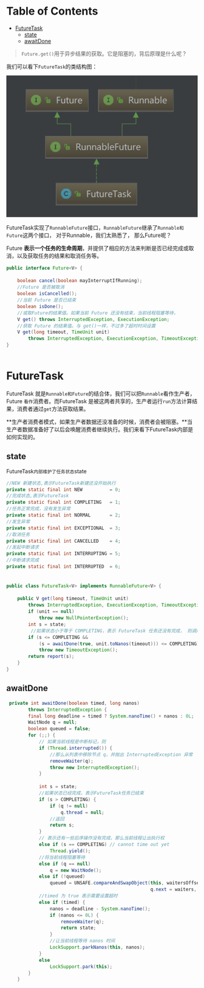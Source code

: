 # Table of Contents

* [FutureTask](#futuretask)
  * [state](#state)
  * [awaitDone](#awaitdone)






>  `Future.get()`用于异步结果的获取。它是阻塞的，背后原理是什么呢？

我们可以看下`FutureTask`的类结构图：

![image-20220422104119763](.images/image-20220422104119763.png)



FutureTask实现了`RunnableFuture`接口，`RunnableFuture`继承了`Runnable和Future`这两个接口， 对于Runnable，我们太熟悉了， 那么Future呢？

Future **表示一个任务的生命周期**，并提供了相应的方法来判断是否已经完成或取消，以及获取任务的结果和取消任务等。

```java
public interface Future<V> {

    boolean cancel(boolean mayInterruptIfRunning);
    //Future 是否被取消
    boolean isCancelled();
    //当前 Future 是否已结束
    boolean isDone();
    //或取Future的结果值。如果当前 Future 还没有结束，当前线程阻塞等待，
    V get() throws InterruptedException, ExecutionException;
    //获取 Future 的结果值。与 get()一样，不过多了超时时间设置
    V get(long timeout, TimeUnit unit)
        throws InterruptedException, ExecutionException, TimeoutException;
}



```



# FutureTask 

FutureTask 就是`Runnable和Future`的结合体，我们可以把`Runnable`看作生产者， Future `看作`消费者。而FutureTask 是被这两者共享的，生产者运行`run`方法计算结果，消费者通过`get`方法获取结果。

**生产者消费者模式，如果生产者数据还没准备的时候，消费者会被阻塞。**当生产者数据准备好了以后会唤醒消费者继续执行。我们来看下FutureTask内部是如何实现的。



## state 

FutureTask`内部维护了任务状态`state

```java
//NEW 新建状态,表示FutureTask新建还没开始执行
private static final int NEW          = 0;
//完成状态,表示FutureTask
private static final int COMPLETING   = 1;
//任务正常完成，没有发生异常
private static final int NORMAL       = 2;
//发生异常
private static final int EXCEPTIONAL  = 3;
//取消任务
private static final int CANCELLED    = 4;
//发起中断请求
private static final int INTERRUPTING = 5;
//中断请求完成
private static final int INTERRUPTED  = 6;


public class FutureTask<V> implements RunnableFuture<V> {

    public V get(long timeout, TimeUnit unit)
        throws InterruptedException, ExecutionException, TimeoutException {
        if (unit == null)
            throw new NullPointerException();
        int s = state;
         //如果状态小于等于 COMPLETING，表示 FutureTask 任务还没有完成， 则调用awaitDone让当前线程等待。
        if (s <= COMPLETING &&
            (s = awaitDone(true, unit.toNanos(timeout))) <= COMPLETING)
            throw new TimeoutException();
        return report(s);
	}	
}
```

## awaitDone

```java
 private int awaitDone(boolean timed, long nanos)
        throws InterruptedException {
        final long deadline = timed ? System.nanoTime() + nanos : 0L;
        WaitNode q = null;
        boolean queued = false;
        for (;;) {
            // 如果当前线程是中断标记，则  
            if (Thread.interrupted()) {
                //那么从列表中移除节点 q，并抛出 InterruptedException 异常
                removeWaiter(q);
                throw new InterruptedException();
            }

            int s = state;
            //如果状态已经完成，表示FutureTask任务已结束
            if (s > COMPLETING) {
                if (q != null)
                    q.thread = null;
                //返回
                return s;
            }
            // 表示还有一些后序操作没有完成，那么当前线程让出执行权
            else if (s == COMPLETING) // cannot time out yet
                Thread.yield();
            //将当前线程阻塞等待
            else if (q == null)
                q = new WaitNode();
            else if (!queued)
                queued = UNSAFE.compareAndSwapObject(this, waitersOffset,
                                                     q.next = waiters, q);
            //timed 为 true 表示需要设置超时                                        
            else if (timed) {
                nanos = deadline - System.nanoTime();
                if (nanos <= 0L) {
                    removeWaiter(q);
                    return state;
                }
                //让当前线程等待 nanos 时间
                LockSupport.parkNanos(this, nanos);
            }
            else
                LockSupport.park(this);
        }
    }
```
